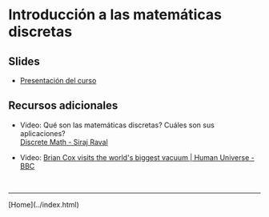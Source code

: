 # Introducción a las matemáticas discretas

## Slides

- [Presentación del curso](../slides/01.1-Presentacion.pdf)  

## Recursos adicionales

- Video: Qué son las matemáticas discretas? Cuáles son sus aplicaciones?  
[Discrete Math - Siraj Raval](https://www.youtube.com/watch?v=LGt4PE7-ATI)

- Video: [Brian Cox visits the world's biggest vacuum | Human Universe - BBC](https://www.youtube.com/watch?v=QyeF-_QPSbk)  

<!--
- Video: El objeto más redondo en la tierra
[World's Roundest Object! - Veritasium](https://www.youtube.com/watch?v=ZMByI4s-D-Y)  
-->

<BR>
<HR>
[Home](../index.html)
<BR>

